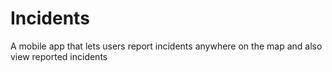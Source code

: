 # Incidents
A mobile app that lets users report incidents anywhere on the map and also view reported incidents
